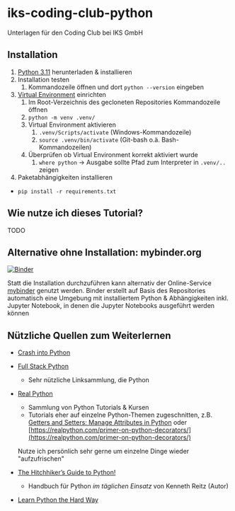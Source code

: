 # iks-coding-club-python
Unterlagen für den Coding Club bei IKS GmbH


## Installation

1. [Python 3.11](https://www.python.org/downloads/release/python-3110/) herunterladen & installieren
2. Installation testen
   1. Kommandozeile öffnen und dort `python --version` eingeben
3. [Virtual Environment](https://packaging.python.org/en/latest/guides/installing-using-pip-and-virtual-environments/#creating-a-virtual-environment) einrichten
   1. Im Root-Verzeichnis des gecloneten Repositories Kommandozeile öffnen
   2. `python -m venv .venv/`
   3. Virtual Environment aktivieren
      1. `.venv/Scripts/activate` (Windows-Kommandozeile)
      2. `source .venv/bin/activate` (Git-bash o.ä. Bash-Kommandozeilen)
   4. Überprüfen ob Virtual Environment korrekt aktiviert wurde
      1. `where python` -> Ausgabe sollte Pfad zum Interpreter in `.venv/..` zeigen
3. Paketabhängigkeiten installieren
  - `pip install -r requirements.txt`

## Wie nutze ich dieses Tutorial?

TODO

## Alternative ohne Installation: mybinder.org

[![Binder](https://mybinder.org/badge_logo.svg)](https://mybinder.org/v2/gh/PSteinweg/iks-coding-club-python/HEAD)

Statt die Installation durchzuführen kann alternativ der Online-Service [mybinder](https://mybinder.org/) genutzt werden.
Binder erstellt auf Basis des Repositories automatisch eine Umgebung mit installiertem Python & Abhängigkeiten inkl. Jupyter Notebook, in denen die Jupyter Notebooks ausgeführt werden können


## Nützliche Quellen zum Weiterlernen
- [Crash into Python](https://stephensugden.com/crash_into_python/)

- [Full Stack Python](https://www.fullstackpython.com/)
  - Sehr nützliche Linksammlung, die Python 
- [Real Python](https://realpython.com/)
  - Sammlung von Python Tutorials & Kursen
  - Tutorials eher auf einzelne Python-Themen zugeschnitten, z.B. [Getters and Setters: Manage Attributes in Python](https://realpython.com/preview/python-getter-setter/) oder [https://realpython.com/primer-on-python-decorators/](https://realpython.com/primer-on-python-decorators/)
  
  Nutze ich persönlich sehr gerne um einzelne Dinge wieder "aufzufrischen"
- [The Hitchhiker’s Guide to Python!](https://docs.python-guide.org/)
  - Handbuch für Python _im täglichen Einsatz_ von Kenneth Reitz (Autor)
- [Learn Python the Hard Way](https://learnpythonthehardway.org/python3/)
  